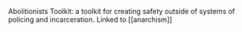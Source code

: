 Abolitionists Toolkit: a toolkit for creating safety outside of systems of policing and incarceration. Linked to [[anarchism]]